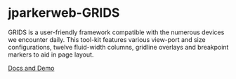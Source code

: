 jparkerweb-GRIDS
================

GRIDS is a user-friendly framework compatible with the numerous devices we encounter daily. This tool-kit features various view-port and size configurations, twelve fluid-width columns, gridline overlays and breakpoint markers to aid in page layout.

[Docs and Demo](http://jparkerweb.github.io/jparkerweb-GRIDS/index.html)
